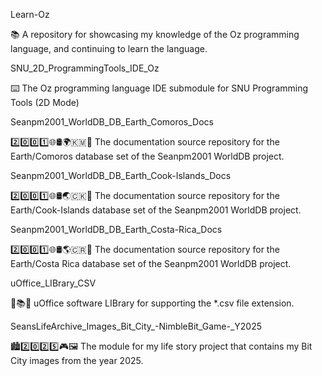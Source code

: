 
Learn-Oz

📚️ A repository for showcasing my knowledge of the Oz programming language, and continuing to learn the language. 

SNU_2D_ProgrammingTools_IDE_Oz

⌨️ The Oz programming language IDE submodule for SNU Programming Tools (2D Mode)

Seanpm2001_WorldDB_DB_Earth_Comoros_Docs

2️⃣️0️⃣️0️⃣️1️⃣️🌐️🛢️🌍️🇰🇲️📖️ The documentation source repository for the Earth/Comoros database set of the Seanpm2001 WorldDB project. 

Seanpm2001_WorldDB_DB_Earth_Cook-Islands_Docs

2️⃣️0️⃣️0️⃣️1️⃣️🌐️🛢️🌏️🇨🇰️📖️ The documentation source repository for the Earth/Cook-Islands database set of the Seanpm2001 WorldDB project. 

Seanpm2001_WorldDB_DB_Earth_Costa-Rica_Docs

2️⃣️0️⃣️0️⃣️1️⃣️🌐️🛢️🌎️🇨🇷️📖️ The documentation source repository for the Earth/Costa Rica database set of the Seanpm2001 WorldDB project. 

uOffice_LIBrary_CSV

📙️📚️💾️ uOffice software LIBrary for supporting the *.csv file extension.

SeansLifeArchive_Images_Bit_City_-NimbleBit_Game-_Y2025

🏙️2️⃣️0️⃣️2️⃣️5️⃣️🎮️🖼️ The module for my life story project that contains my Bit City images from the year 2025.

